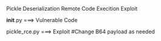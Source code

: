 Pickle Deserialization Remote Code Execition Exploit

__init__.py  ===> Vulnerable Code

pickle_rce.py ===> Exploit #Change B64 payload as needed
 
